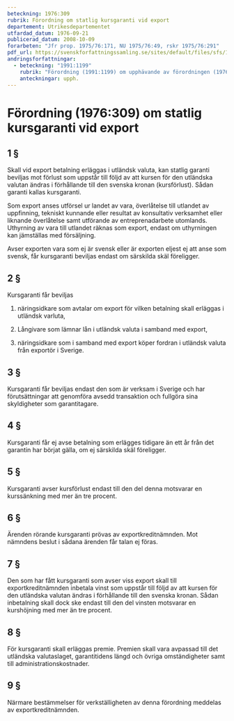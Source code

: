 ```yaml
---
beteckning: 1976:309
rubrik: Förordning om statlig kursgaranti vid export
departement: Utrikesdepartementet
utfardad_datum: 1976-09-21
publicerad_datum: 2008-10-09
forarbeten: "Jfr prop. 1975/76:171, NU 1975/76:49, rskr 1975/76:291"
pdf_url: https://svenskforfattningssamling.se/sites/default/files/sfs/1976-09/SFS1976-309.pdf
andringsforfattningar:
  - beteckning: "1991:1199"
    rubrik: "Förordning (1991:1199) om upphävande av förordningen (1976:309) om statlig kurs- garanti vid export"
    anteckningar: upph.
---
```


# Förordning (1976:309) om statlig kursgaranti vid export

## 1 §

Skall vid export betalning erläggas i utländsk valuta, kan statlig garanti beviljas mot förlust som uppstår till följd av att kursen för den utländska valutan ändras i förhållande till den svenska kronan (kursförlust). Sådan garanti kallas kursgaranti.

Som export anses utförsel ur landet av vara, överlåtelse till utlandet av uppfinning, tekniskt kunnande eller resultat av konsultativ verksamhet eller liknande överlåtelse samt utförande av entreprenadarbete utomlands. Uthyrning av vara till utlandet räknas som export, endast om uthyrningen kan jämställas med försäljning.

Avser exporten vara som ej är svensk eller är exporten eljest ej att anse som svensk, får kursgaranti beviljas endast om särskilda skäl föreligger.

## 2 §

Kursgaranti får beviljas

1. näringsidkare som avtalar om export för vilken betalning skall erläggas i utländsk varluta,

2. Långivare som lämnar lån i utländsk valuta i samband med export,

3. näringsidkare som i samband med export köper fordran i utländsk valuta från exportör i Sverige.

## 3 §

Kursgaranti får beviljas endast den som är verksam i Sverige och har förutsättningar att genomföra avsedd transaktion och fullgöra sina skyldigheter som garantitagare.

## 4 §

Kursgaranti får ej avse betalning som erlägges tidigare än ett år från det garantin har börjat gälla, om ej särskilda skäl föreligger.

## 5 §

Kursgaranti avser kursförlust endast till den del denna motsvarar en kurssänkning med mer än tre procent.

## 6 §

Ärenden rörande kursgaranti prövas av exportkreditnämnden. Mot nämndens beslut i sådana ärenden får talan ej föras.

## 7 §

Den som har fått kursgaranti som avser viss export skall till exportkreditnämnden inbetala vinst som uppstår till följd av att kursen för den utländska valutan ändras i förhållande till den svenska kronan. Sådan inbetalning skall dock ske endast till den del vinsten motsvarar en kurshöjning med mer än tre procent.

## 8 §

För kursgaranti skall erläggas premie. Premien skall vara avpassad till det utländska valutaslaget, garantitidens längd och övriga omständigheter samt till administrationskostnader.

## 9 §

Närmare bestämmelser för verkställigheten av denna förordning meddelas av exportkreditnämnden.